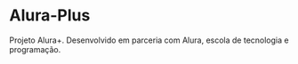 # Alura-Plus
Projeto Alura+. Desenvolvido em parceria com Alura, escola de tecnologia e programação.
